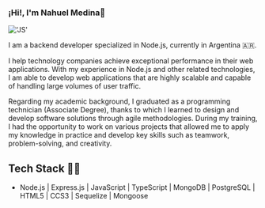 ### ¡Hi!, I'm Nahuel Medina👋

!['JS'](https://e1.pxfuel.com/desktop-wallpaper/847/151/desktop-wallpaper-fondos-de-pantalla-de-programacion-y-desarrollo-web-reactjs.jpg)

I am a backend developer specialized in Node.js, currently in Argentina 🇦🇷.

I help technology companies achieve exceptional performance in their web applications. With my experience in Node.js and other related technologies, I am able to develop web applications that are highly scalable and capable of handling large volumes of user traffic.

Regarding my academic background, I graduated as a programming technician (Associate Degree), thanks to which I learned to design and develop software solutions through agile methodologies. During my training, I had the opportunity to work on various projects that allowed me to apply my knowledge in practice and develop key skills such as teamwork, problem-solving, and creativity. 

## Tech Stack 👨‍💻
- Node.js | Express.js | JavaScript | TypeScript | MongoDB | PostgreSQL | HTML5 | CCS3 | Sequelize | Mongoose


